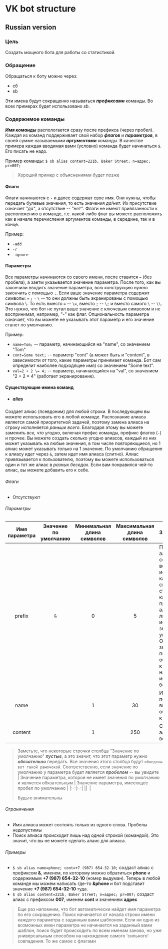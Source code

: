 # **VK bot structure**
## Russian version

### Цель
Создать мощного бота для работы со статистикой.

### Обращение
Обращаться к боту можно через:
* сб
* sb

Эти имена будут сокращенно называться **_префиксами_** команды. Во всех примерах будет использовано _sb_.

### Содержимое команды
**_Имя команды_** распологается сразу после префикса (через пробел). Каждая из команд поддерживает свой набор **_флагов_** и **_параметров_**, в своей сумме называемыми **_аргументами_** команды. В качестве примера каждая вводимая вами (условно) команда будет начинаться `$`. Его писать не надо.

Пример команды:
`$ sb alias content=221b, Baker Street; n=адрес; pr=007;`
> Хороший пример с объяснениями будет позже


#### Флаги
Флаги начинаются с `-` и далее содержат свое имя. Они нужны, чтобы передать булевые значения, то есть значения _да/нет_. Их присутствие означает _"да"_, а отсутствие -- _"нет"_. Флаги не имеют привязанности к расположению в команде, т.е. какой-либо флаг вы можете расположить как в начале перечисления аргументов команды, в середине, так и в конце.

Пример:
* `-add`
* `-r`
* `-ignore`


#### Параметры
Все параметры начинаются со своего имени, после ставится `=` (без пробела), а заетм указывается значение параметра. После того, как вы закончили вводить значение параметра, всю конструкцию нужно закончить с помощью `;`. Если ваше значение параметра содержит символы: `=` `;` `-` `\` -- то они должны быть экранированы с помощью символа `\`. То есть вместо `=` -- `\=`, вместо `;` -- `\;` и вместо самого `\` -- `\\`. Это нужно, что бот не путал ваше значение с ключевым символом и не воспринимал, например, "-" как флаг. Опциональность параметра означает, что вы можете не указывать этот параметр и его значение станет по умолчанию.

Пример:
* `name=Tom;` -- параметр, начинающийся на "name", со значением "Tom"
* `cont=Some text;` -- параметр "cont" (а может быть и "content", в зависимости от того, какие параметры принимает команда. Бот сам определит наиболее подходящее имя) со значением "Some text".
* `val=2 + 2 \= 4;` -- параметр, начинающийся на "val", со значением "2 + 2 = 4" (работает экранирование).

#### Существующие имена команд
* ##### alias
Создает алиас (псевдоним) для любой строки. В последующем вы можете использовать его в любой команде. Распознание алиаса является самой приоритетной задачей, поэтому замена алиаса на строку исполняется _раньше всего_. Благодаря этому вы можете заменить _все, что угодно_, включая префкс команды, префикс флагов (`-`) и прочее. Вы можете создать сколько угодно алиасов, каждый из них может указывать на любые значения, в том числе повторяющиеся, но 1 алиас может указывать только на 1 значение. По умолчанию обращение к алиасу идет через `&`, затем идет имя алиаса (слитно). Алиас привязывается к пользователю, поэтому вы можете использоваться один и тот же алиас в _разных беседах_. Если вам понравился чей-то алиас, вы можете добавить его к себе.
  ###### Флаги
  * Отсутствуют

  ###### Параметры
  | Имя параметра | Значение по умолчанию| Минимальная длина символов | Максимальная длина символов | Значение |
  |:-:|:-:|:-:|:-:|:-|
  | prefix | `&` | 0 | 5 | Префикс для алиаса. Мы советуем всегда использовать какой-либо символ/строку в качестве префикса к алиасам, либо использовать значение по умолчанию. Остутствие значения позволит обращаться к алиасу напрямую по имени, т.е. без префикса |
  | name || 1 | 30 | Имя алиаса, по которому вы обращаетесь к алиасу
  | content || 1 | 250 | Содержимое алиаса для восполнения |
  > Заметьте, что некоторые строчки столбца "Значение по умолчанию" **_пустые_**, а это значит, что этот параметр нужно **_обязательно_** передать. Все значения этого столбца будут `обведены вот такой рамочокой`. Соответственно, если значение по умолчанию у параметра будет является **_пробелом_** -- вы увидите  ` `
  | Значение параметра, которое не имеет значения по умолчанию и является обязательным | Значение параметра, имееющее пробел по умолчанию |
  |:-:|:-:|
  ||` `|
  >
  > Будьте внимательны

  ###### Ограничения
  * Имя алиаса может состоять только из одного слова. Пробелы недопустимы
  * Поиск алиаса происходит лишь над _одной_ строкой (командой). Это значит, что вы не можете сделать алаис для алиаса.

  ###### Примеры
  * `$ sb alias name=phone; cont=+7 (987) 654-32-10;` создаст алиас с префиксом **&**, именем, по которому можно обратиться **phone** и содержимым **+7 (987) 654-32-10** (номер выдуман). Теперь в любой команде мы можем написать где-то **&phone** и бот подставит значение **+7 (987) 654-32-10** туда.
  * `$ sb alias content=221b, Baker Street; n=адрес; pr=007;` создаст алиас с префиксом **007**, именем **cont** и значением **адрес**
  > Еще раз напомним, что бот автоматически найдет имя параметра по его сокращению. Поиск начинается от начала строки имени каждого параметра с заданным вами шаблоном. Если ни одно из возможных имен параметра не начинается на заданный вами шаблон, поиск будет происходить по всем именам заново, но уже универсальным способом на нахождение самого 'сильного' совпадения. То же самое с флагами

